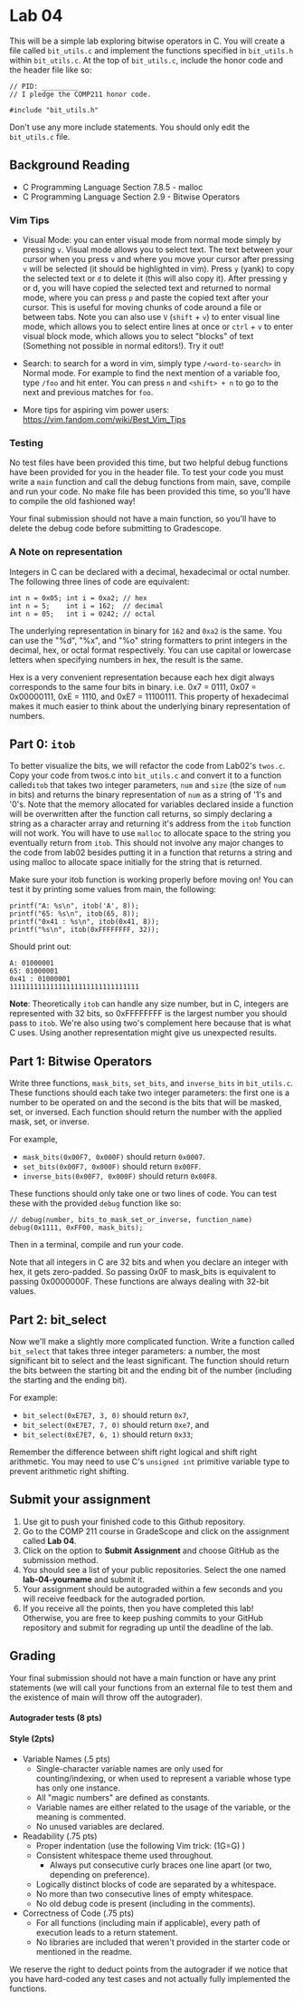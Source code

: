 # Lab 04

This will be a simple lab exploring bitwise operators in C. You will create a file called `bit_utils.c` and implement the functions specified in `bit_utils.h` within `bit_utils.c`. 
At the top of `bit_utils.c`, include the honor code and the header file like so:
```
// PID: _________
// I pledge the COMP211 honor code.

#include "bit_utils.h"
```
Don't use any more include statements. You should only edit the `bit_utils.c` file.


## Background Reading
- C Programming Language Section 7.8.5 - malloc
- C Programming Language Section 2.9 - Bitwise Operators

### Vim Tips
- Visual Mode: you can enter visual mode from normal mode simply by pressing `v`. Visual mode allows you to select text. The text between your cursor when you press `v` and where you move your cursor after pressing `v` will be selected (it should be highlighted in vim). Press `y` (yank) to copy the selected text or `d` to delete it (this will also copy it). After pressing y or d, you will have copied the selected text and returned to normal mode, where you can press `p` and paste the copied text after your cursor. This is useful for moving chunks of code around a file or between tabs.
Note you can also use `V` (`shift` + `v`) to enter visual line mode, which allows you to select entire lines at once or `ctrl` + `v` to enter visual block mode, which allows you to select "blocks" of text (Something not possible in normal editors!). Try it out!

- Search: to search for a word in vim, simply type `/<word-to-search>` in Normal mode. For example to find the next mention of a variable foo, type `/foo` and hit enter. You can press `n` and `<shift> + n` to go to the next and previous matches for `foo`.

- More tips for aspiring vim power users: https://vim.fandom.com/wiki/Best_Vim_Tips

### Testing
No test files have been provided this time, but two helpful debug functions have been provided for you in the header file. To test your code you must write a `main` function and call the debug functions from main, save, compile and run your code. No make file has been provided this time, so you'll have to compile the old fashioned way! 

Your final submission should not have a main function, so you'll have to delete the debug code before submitting to Gradescope.

### A Note on representation
Integers in C can be declared with a decimal, hexadecimal or octal number. The following three lines of code are equivalent:
``` 
int n = 0x05; int i = 0xa2; // hex
int n = 5;    int i = 162;  // decimal
int n = 05;   int i = 0242; // octal
```
The underlying representation in binary for `162` and `0xa2` is the same. You can use the "%d", "%x", and "%o" string formatters to print integers in the decimal, hex, or octal format respectively. You can use capital or lowercase letters when specifying numbers in hex, the result is the same.

Hex is a very convenient representation because each hex digit always corresponds to the same four bits in binary. i.e. 0x7 = 0111, 0x07 = 0x00000111, 0xE = 1110, and 0xE7 = 11100111. This property of hexadecimal makes it much easier to think about the underlying binary representation of numbers. 

## Part 0: `itob`

To better visualize the bits, we will refactor the code from Lab02's `twos.c`. Copy your code from twos.c into `bit_utils.c` and convert it to a function called`itob` that takes two integer parameters, `num` and `size` (the size of `num` in bits) and returns the binary representation of `num` as a string of '1's and '0's. 
Note that the memory allocated for variables declared inside a function will be overwritten after the function call returns, so simply declaring a string as a character array and returning it's address from the `itob` function will not work. You will have to use `malloc` to allocate space to the string you eventually return from `itob`. This should not involve any major changes to the code from lab02 besides putting it in a function that returns a string and using malloc to allocate space initially for the string that is returned.

Make sure your itob function is working properly before moving on!
You can test it by printing some values from main, the following:
```
printf("A: %s\n", itob('A', 8));
printf("65: %s\n", itob(65, 8));
printf("0x41 : %s\n", itob(0x41, 8));
printf("%s\n", itob(0xFFFFFFFF, 32));
```
Should print out:
```
A: 01000001
65: 01000001
0x41 : 01000001
11111111111111111111111111111111
```
**Note**:  Theoretically `itob` can handle any size number, but in C, integers are represented with 32 bits, so 0xFFFFFFFF is the largest number you should pass to `itob`. We're also using two's complement here because that is what C uses. Using another representation might give us unexpected results.



## Part 1: Bitwise Operators
Write three functions, `mask_bits`, `set_bits`, and `inverse_bits` in `bit_utils.c`. These functions should each take two integer parameters: the first one is a number to be operated on and the second is the bits that will be masked, set, or inversed. Each function should return the number with the applied mask, set, or inverse.

For example,
- `mask_bits(0x00F7, 0x000F)` should return `0x0007`.
- `set_bits(0x00F7, 0x000F)` should return `0x00FF`.
- `inverse_bits(0x00F7, 0x000F)` should return `0x00F8`.

These functions should only take one or two lines of code.
You can test these with the provided `debug` function like so:
```
// debug(number, bits_to_mask_set_or_inverse, function_name)
debug(0x1111, 0xFF00, mask_bits);
```
Then in a terminal, compile and run your code.

Note that all integers in C are 32 bits and when you declare an integer with hex, it gets zero-padded. So passing 0x0F to mask_bits is equivalent to passing 0x0000000F. These functions are always dealing with 32-bit values.

## Part 2: bit_select
Now we'll make a slightly more complicated function. Write a function called `bit_select` that takes three integer parameters: a number, the most significant bit to select and the least significant. The function should return the bits between the starting bit and the ending bit of the number (including the starting and the ending bit).

For example:
- `bit_select(0xE7E7, 3, 0)` should return `0x7`,
- `bit_select(0xE7E7, 7, 0)` should return `0xe7`, and
- `bit_select(0xE7E7, 6, 1)` should return `0x33`;

Remember the difference between shift right logical and shift right arithmetic. You may need to use C's `unsigned int` primitive variable type to prevent arithmetic right shifting.

## Submit your assignment
1. Use git to push your finished code to this Github repository.
2. Go to the COMP 211 course in GradeScope and click on the assignment called **Lab 04**.
3. Click on the option to **Submit Assignment** and choose GitHub as the submission method.
4. You should see a list of your public repositories. Select the one named **lab-04-yourname** and submit it.
5. Your assignment should be autograded within a few seconds and you will receive feedback for the autograded portion.
6. If you receive all the points, then you have completed this lab! Otherwise, you are free to keep pushing commits to your GitHub repository and submit for regrading up until the deadline of the lab.

## Grading
Your final submission should not have a main function or have any print statements (we will call your functions from an external file to test them and the existence of main will throw off the autograder).
#### Autograder tests (8 pts)
#### Style (2pts)
* Variable Names (.5 pts)
	* Single-character variable names are only used for counting/indexing, or when used to represent a variable whose type has only one instance.
	* All "magic numbers" are defined as constants.
	* Variable names are either related to the usage of the variable, or the meaning is commented.
	* No unused variables are declared.
* Readability (.75 pts)
	* Proper indentation (use the following Vim trick: (1G=G) )
	* Consistent whitespace theme used throughout.
		* Always put consecutive curly braces one line apart (or two, depending on preference).
	* Logically distinct blocks of code are separated by a whitespace.
	* No more than two consecutive lines of empty whitespace.
	* No old debug code is present (including in the comments).	
* Correctness of Code (.75 pts)
	* For all functions (including main if applicable), every path of execution leads to a return statement.
	* No libraries are included that weren't provided in the starter code or mentioned in the readme.

We reserve the right to deduct points from the autograder if we notice that you have hard-coded any test cases and not actually fully implemented the functions.
